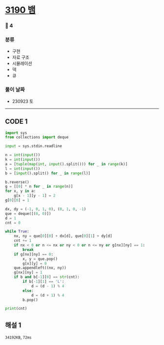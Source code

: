 # [3190 뱀](https://www.acmicpc.net/problem/3190)

### 🥇 4

### 분류

- 구현
- 자료 구조
- 시뮬레이션
- 덱
- 큐

### 풀이 날짜

- 230923 토

---

## CODE 1

```python
import sys
from collections import deque

input = sys.stdin.readline

n = int(input())
k = int(input())
a = [tuple(map(int, input().split())) for _ in range(k)]
l = int(input())
b = [input().split() for _ in range(l)]

b.reverse()
g = [[0] * n for _ in range(n)]
for x, y in a:
    g[x - 1][y - 1] = 2
g[0][0] = 1

dx, dy = (-1, 0, 1, 0), (0, 1, 0, -1)
que = deque([(0, 0)])
d = 1
cnt = 0

while True:
    nx, ny = que[0][0] + dx[d], que[0][1] + dy[d]
    cnt += 1
    if nx < 0 or n <= nx or ny < 0 or n <= ny or g[nx][ny] == 1:
        break
    if g[nx][ny] == 0:
        x, y = que.pop()
        g[x][y] = 0
    que.appendleft((nx, ny))
    g[nx][ny] = 1
    if b and b[-1][0] == str(cnt):
        if b[-1][1] == 'L':
            d = (d - 1) % 4
        else:
            d = (d + 1) % 4
        b.pop()

print(cnt)
```

## 해설 1

`34192KB`, `72ms`
